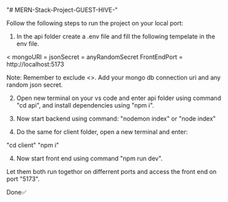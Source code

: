 "# MERN-Stack-Project-GUEST-HIVE-" 

Follow the following steps to run the project on your local port:


1) In the api folder create a .env file and fill the following tempelate in the env file.

<
mongoURI = 
jsonSecret = anyRandomSecret
FrontEndPort = http://localhost:5173
>

Note: Remember to exclude <>. Add your mongo db connection uri and any random json secret.

2) Open new terminal on your vs code and enter api folder using command "cd api", and install dependencies using "npm i".

3) Now start backend using command: "nodemon index" or "node index"

3) Do the same for client folder, open a new terminal and enter:

"cd client"
"npm i"

4) Now start front end using command "npm run dev".

Let them  both run togethor on differrent ports and access the front end on port "5173".

Done✅
